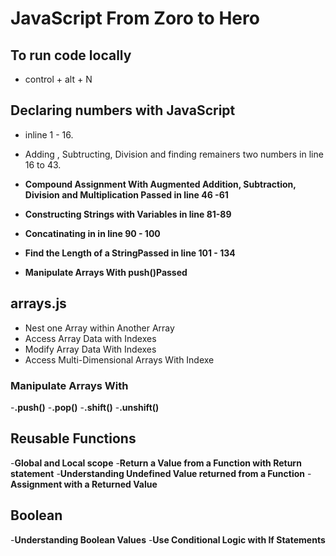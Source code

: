 # JavaScript From Zoro to Hero

## To run code locally

- control + alt  + N

## Declaring numbers with JavaScript

- inline 1 - 16.
- Adding , Subtructing, Division  and finding remainers two numbers in line 16 to 43.

- **Compound Assignment With Augmented Addition, Subtraction, Division and Multiplication Passed in line 46 -61**

- **Constructing Strings with Variables in line 81-89**

- **Concatinating in in line 90 - 100**

- **Find the Length of a StringPassed in line 101 - 134**

- **Manipulate Arrays With push()Passed**

## arrays.js

- Nest one Array within Another Array
- Access Array Data with Indexes
- Modify Array Data With Indexes
- Access Multi-Dimensional Arrays With Indexe

### Manipulate Arrays With

-**.push()**
-**.pop()**
-**.shift()**
-**.unshift()**

## Reusable Functions

-**Global and Local scope**
-**Return a Value from a Function with Return statement**
-**Understanding Undefined Value returned from a Function**
-**Assignment with a Returned Value**

## Boolean

-**Understanding Boolean Values**
-**Use Conditional Logic with If Statements**
